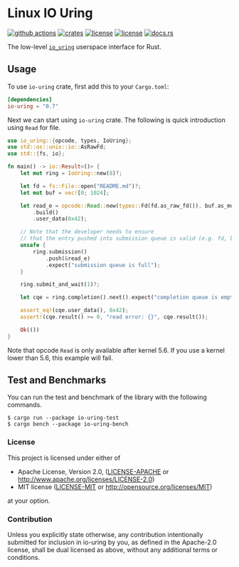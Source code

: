 # Linux IO Uring
[![github actions](https://github.com/tokio-rs/io-uring/workflows/ci/badge.svg)](https://github.com/tokio-rs/io-uring/actions)
[![crates](https://img.shields.io/crates/v/io-uring.svg)](https://crates.io/crates/io-uring)
[![license](https://img.shields.io/badge/License-MIT-blue.svg)](https://github.com/tokio-rs/io-uring/blob/master/LICENSE-MIT)
[![license](https://img.shields.io/badge/License-Apache%202.0-blue.svg)](https://github.com/tokio-rs/io-uring/blob/master/LICENSE-APACHE)
[![docs.rs](https://docs.rs/io-uring/badge.svg)](https://docs.rs/io-uring/)

The low-level [`io_uring`](https://kernel.dk/io_uring.pdf) userspace interface for Rust.

## Usage

To use `io-uring` crate, first add this to your `Cargo.toml`:

```toml
[dependencies]
io-uring = "0.7"
```

Next we can start using `io-uring` crate.
The following is quick introduction using `Read` for file.

```rust
use io_uring::{opcode, types, IoUring};
use std::os::unix::io::AsRawFd;
use std::{fs, io};

fn main() -> io::Result<()> {
    let mut ring = IoUring::new(8)?;

    let fd = fs::File::open("README.md")?;
    let mut buf = vec![0; 1024];

    let read_e = opcode::Read::new(types::Fd(fd.as_raw_fd()), buf.as_mut_ptr(), buf.len() as _)
        .build()
        .user_data(0x42);

    // Note that the developer needs to ensure
    // that the entry pushed into submission queue is valid (e.g. fd, buffer).
    unsafe {
        ring.submission()
            .push(&read_e)
            .expect("submission queue is full");
    }

    ring.submit_and_wait(1)?;

    let cqe = ring.completion().next().expect("completion queue is empty");

    assert_eq!(cqe.user_data(), 0x42);
    assert!(cqe.result() >= 0, "read error: {}", cqe.result());

    Ok(())
}
```

Note that opcode `Read` is only available after kernel 5.6.
If you use a kernel lower than 5.6, this example will fail.

## Test and Benchmarks

You can run the test and benchmark of the library with the following commands.

```
$ cargo run --package io-uring-test
$ cargo bench --package io-uring-bench
```


### License

This project is licensed under either of

 * Apache License, Version 2.0, ([LICENSE-APACHE](LICENSE-APACHE) or
   http://www.apache.org/licenses/LICENSE-2.0)
 * MIT license ([LICENSE-MIT](LICENSE-MIT) or
   http://opensource.org/licenses/MIT)

at your option.


### Contribution

Unless you explicitly state otherwise, any contribution intentionally submitted
for inclusion in io-uring by you, as defined in the Apache-2.0 license, shall be
dual licensed as above, without any additional terms or conditions.

